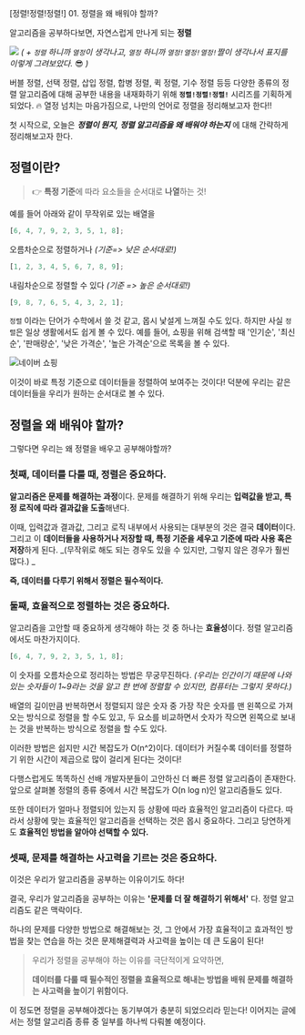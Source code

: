 [정렬!정렬!정렬!] 01. 정렬을 왜 배워야 할까?

알고리즘을 공부하다보면, 자연스럽게 만나게 되는 **정렬**

![](https://velog.velcdn.com/images/serin13/post/e3f125fd-e0a2-4567-8b06-81dfe8f08a31/image.jpg)
_( + `정렬` 하니까 `열정`이 생각나고, `열정` 하니까 `열정!열정!열정!`짤이 생각나서 표지를 이렇게 그려보았다._ 😎 _)_

버블 정렬, 선택 정렬, 삽입 정렬, 합병 정렬, 퀵 정렬, 기수 정렬 등등 다양한 종류의 정렬 알고리즘에 대해 공부한 내용을 내재화하기 위해 **`정렬!정렬!정렬!`** 시리즈를 기획하게 되었다. 🔥 열정 넘치는 마음가짐으로, 나만의 언어로 정렬을 정리해보고자 한다!!

첫 시작으로, 오늘은 **_정렬이 뭔지, 정렬 알고리즘을 왜 배워야 하는지_** 에 대해 간략하게 정리해보고자 한다.

## 정렬이란?

> 👉 **특정 기준**에 따라 요소들을 순서대로 **나열**하는 것!

예를 들어 아래와 같이 무작위로 있는 배열을

```js
[6, 4, 7, 9, 2, 3, 5, 1, 8];
```

오름차순으로 정렬하거나 _(기준=> 낮은 순서대로!)_

```js
[1, 2, 3, 4, 5, 6, 7, 8, 9];
```

내림차순으로 정렬할 수 있다 _(기준 => 높은 순서대로!)_

```js
[9, 8, 7, 6, 5, 4, 3, 2, 1];
```

`정렬` 이라는 단어가 수학에서 쓸 것 같고, 몹시 낯설게 느껴질 수도 있다. 하지만 사실 `정렬`은 일상 생활에서도 쉽게 볼 수 있다. 예를 들어, 쇼핑을 위해 검색할 때 '인기순', '최신순', '판매량순', '낮은 가격순', '높은 가격순'으로 목록을 볼 수 있다.

![네이버 쇼핑](https://velog.velcdn.com/images/serin13/post/ad319f68-e84d-49a4-8409-1a32a0a97e81/image.png)

이것이 바로 특정 기준으로 데이터들을 정렬하여 보여주는 것이다! 덕분에 우리는 같은 데이터들을 우리가 원하는 순서대로 볼 수 있다.

## 정렬을 왜 배워야 할까?

그렇다면 우리는 왜 정렬을 배우고 공부해야할까?

### 첫째, 데이터를 다룰 때, 정렬은 중요하다.

**알고리즘은 문제를 해결하는 과정**이다.
문제를 해결하기 위해 우리는 **입력값을 받고, 특정 로직에 따라 결과값을 도출**해낸다.

이때, 입력값과 결과값, 그리고 로직 내부에서 사용되는 대부분의 것은 결국 **데이터**이다. 그리고 이 **데이터들을 사용하거나 저장할 때, 특정 기준을 세우고 기준에 따라 사용 혹은 저장**하게 된다. _(무작위로 해도 되는 경우도 있을 수 있지만, 그렇지 않은 경우가 훨씬 많다.) _

**즉, 데이터를 다루기 위해서 정렬은 필수적이다.**

### 둘째, 효율적으로 정렬하는 것은 중요하다.

알고리즘을 고안할 때 중요하게 생각해야 하는 것 중 하나는 **효율성**이다. 정렬 알고리즘에서도 마찬가지이다.

```js
[6, 4, 7, 9, 2, 3, 5, 1, 8];
```

이 숫자를 오름차순으로 정리하는 방법은 무궁무진하다. _(우리는 인간이기 때문에 나와있는 숫자들이 1~9라는 것을 알고 한 번에 정렬할 수 있지만, 컴퓨터는 그렇지 못하다.)_

배열의 길이만큼 반복하면서 정렬되지 않은 숫자 중 가장 작은 숫자를 맨 왼쪽으로 가져오는 방식으로 정렬을 할 수도 있고, 두 요소를 비교하면서 숫자가 작으면 왼쪽으로 보내는 것을 반복하는 방식으로 정렬을 할 수도 있다.

이러한 방법은 쉽지만 시간 복잡도가 O(n^2)이다. 데이터가 커질수록 데이터를 정렬하기 위한 시간이 제곱으로 많이 걸리게 된다는 것이다!

다행스럽게도 똑똑하신 선배 개발자분들이 고안하신 더 빠른 정렬 알고리즘이 존재한다. 앞으로 살펴볼 정렬의 종류 중에서 시간 복잡도가 O(n log n)인 알고리즘들도 있다.

또한 데이터가 얼마나 정렬되어 있는지 등 상황에 따라 효율적인 알고리즘이 다르다. 따라서 상황에 맞는 효율적인 알고리즘을 선택하는 것은 몹시 중요하다. 그리고 당연하게도 **효율적인 방법을 알아야 선택할 수 있다.**

### 셋째, 문제를 해결하는 사고력을 기르는 것은 중요하다.

이것은 우리가 알고리즘을 공부하는 이유이기도 하다!

결국, 우리가 알고리즘을 공부하는 이유는 **'문제를 더 잘 해결하기 위해서'** 다. 정렬 알고리즘도 같은 맥락이다.

하나의 문제를 다양한 방법으로 해결해보는 것, 그 안에서 가장 효율적이고 효과적인 방법을 찾는 연습을 하는 것은 문제해결력과 사고력을 높이는 데 큰 도움이 된다!

> 우리가 정렬을 공부해야 하는 이유를 극단적이게 요약하면,
>
> **데이터를 다룰 때 필수적인 정렬을 효율적으로 해내는 방법을 배워 문제를 해결하는 사고력을 높이기 위함이다.**

이 정도면 정렬을 공부해야겠다는 동기부여가 충분히 되었으리라 믿는다!
이어지는 글에서는 정렬 알고리즘 종류 중 일부를 하나씩 다뤄볼 예정이다.
